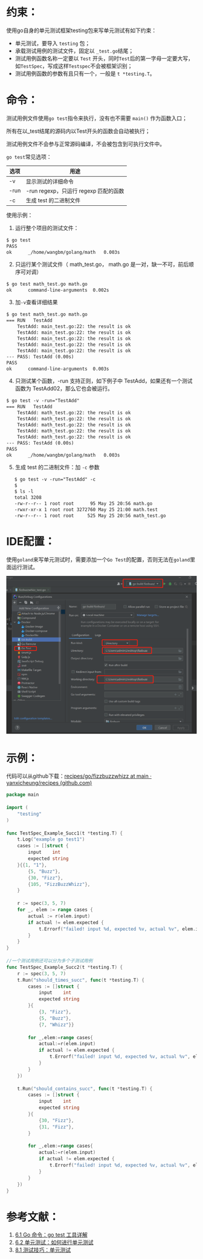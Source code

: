 # 约束：

使用go自身的单元测试框架testing包来写单元测试有如下约束：

- 单元测试，要导入 `testing` 包；
- 承载测试用例的测试文件，固定以 `_test.go`结尾；
- 测试用例函数名称一定要以 `Test` 开头，同时`Test`后的第一字母一定要大写，如`TestSpec`，写成这样`Testspec`不会被框架识别；
- 测试用例函数的参数有且只有一个，一般是 `t *testing.T`。



# 命令：

测试用例文件使用`go test`指令来执行，没有也不需要 `main()` 作为函数入口；

所有在以_test结尾的源码内以Test开头的函数会自动被执行；

测试用例文件不会参与正常源码编译，不会被包含到可执行文件中。

`go test`常见选项：

| 选项 | 用途                                  |
| ---- | ------------------------------------- |
| -v   | 显示测试的详细命令                    |
| -run | -run regexp，只运行 regexp 匹配的函数 |
| -c   | 生成 test 的二进制文件                |

使用示例：

1. 运行整个项目的测试文件：

```shell
$ go test
PASS
ok      _/home/wangbm/golang/math   0.003s
```

2. 只运行某个测试文件（ math_test.go， math.go 是一对，缺一不可，前后顺序可对调）

```shell
$ go test math_test.go math.go
ok      command-line-arguments  0.002s
```

3. 加`-v`查看详细结果

```shell
$ go test math_test.go math.go
=== RUN   TestAdd
    TestAdd: main_test.go:22: the result is ok
    TestAdd: main_test.go:22: the result is ok
    TestAdd: main_test.go:22: the result is ok
    TestAdd: main_test.go:22: the result is ok
    TestAdd: main_test.go:22: the result is ok
--- PASS: TestAdd (0.00s)
PASS
ok      command-line-arguments  0.003s
```

4. 只测试某个函数，-run 支持正则，如下例子中 TestAdd，如果还有一个测试函数为 TestAdd02，那么它也会被运行。

```shell
$ go test -v -run="TestAdd"
=== RUN   TestAdd
    TestAdd: math_test.go:22: the result is ok
    TestAdd: math_test.go:22: the result is ok
    TestAdd: math_test.go:22: the result is ok
    TestAdd: math_test.go:22: the result is ok
    TestAdd: math_test.go:22: the result is ok
--- PASS: TestAdd (0.00s)
PASS
ok      _/home/wangbm/golang/math   0.003s
```

5. 生成 test 的二进制文件：加 `-c` 参数

```shell
   $ go test -v -run="TestAdd" -c
   $
   $ ls -l
   total 3208
   -rw-r--r-- 1 root root      95 May 25 20:56 math.go
   -rwxr-xr-x 1 root root 3272760 May 25 21:00 math.test
   -rw-r--r-- 1 root root     525 May 25 20:56 math_test.go
```



# IDE配置：

使用`goland`来写单元测试时，需要添加一个`Go Test`的配置，否则无法在`goland`里面运行测试。

![go_test](.\go_test.png)

# 示例：

代码可以从github下载：[recipes/go/fizzbuzzwhizz at main · yanxicheung/recipes (github.com)](https://github.com/yanxicheung/recipes/tree/main/go/fizzbuzzwhizz)

```go
package main

import (
	"testing"
)

func TestSpec_Example_Succ1(t *testing.T) {
	t.Log("example go test1")
	cases := []struct {
		input    int
		expected string
	}{{1, "1"},
		{5, "Buzz"},
		{30, "Fizz"},
		{105, "FizzBuzzWhizz"},
	}

	r := spec(3, 5, 7)
	for _, elem := range cases {
		actual := r(elem.input)
		if actual != elem.expected {
			t.Errorf("failed! input %d, expected %v, actual %v", elem.input, elem.expected, actual)
		}
	}
}

//一个测试用例还可以分为多个子测试用例
func TestSpec_Example_Succ2(t *testing.T) {
	r := spec(3, 5, 7)
	t.Run("should_times_succ", func(t *testing.T) {
		cases := []struct {
			input    int
			expected string
		}{
			{3, "Fizz"},
			{5, "Buzz"},
			{7, "Whizz"}}

		for _,elem:=range cases{
			actual:=r(elem.input)
			if actual != elem.expected {
				t.Errorf("failed! input %d, expected %v, actual %v", elem.input, elem.expected, actual)
			}
		}
	})

	t.Run("should_contains_succ", func(t *testing.T) {
		cases := []struct {
			input    int
			expected string
		}{
			{30, "Fizz"},
			{31, "Fizz"},
		}

		for _,elem:=range cases{
			actual:=r(elem.input)
			if actual != elem.expected {
				t.Errorf("failed! input %d, expected %v, actual %v", elem.input, elem.expected, actual)
			}
		}
	})
}
```



# 参考文献：

1. [6.1 Go 命令：go test 工具详解 ](https://golang.iswbm.com/c06/c06_01.html)
2. [6.2 单元测试：如何进行单元测试](https://golang.iswbm.com/c06/c06_02.html)
3. [8.1 测试技巧：单元测试](https://golang.iswbm.com/c08/c08_01.html)
